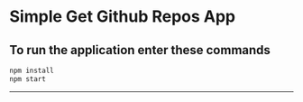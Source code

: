 # Simple Get Github Repos App

## To run the application enter these commands

```bash
npm install
npm start
```

---
